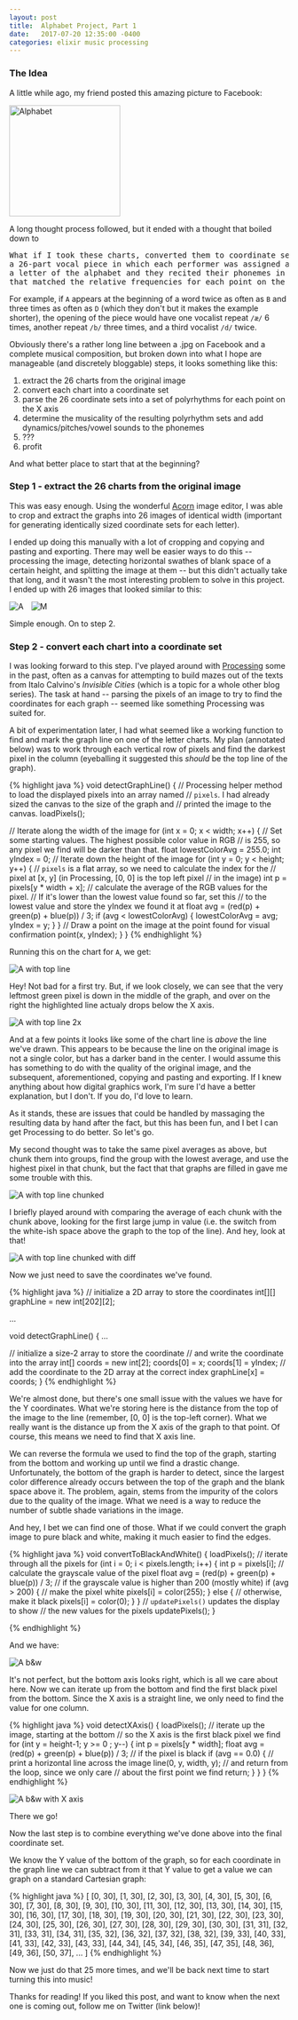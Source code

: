 ```yaml
---
layout: post
title:  Alphabet Project, Part 1
date:   2017-07-20 12:35:00 -0400
categories: elixir music processing
---
```


### The Idea

A little while ago, my friend posted this amazing picture to Facebook:

<img src="{{ site.url }}/assets/alphabet.jpg" alt="Alphabet" style="width: 200px;" />

A long thought process followed, but it ended with a thought that boiled down to

<pre>
What if I took these charts, converted them to coordinate sets, and wrote
a 26-part vocal piece in which each performer was assigned a phoneme for
a letter of the alphabet and they recited their phonemes in rhythms
that matched the relative frequencies for each point on the X axes?
</pre>

For example, if `A` appears at the beginning of a word twice as often as `B` and
three times as often as `D` (which they don't but it makes the example shorter),
the opening of the piece would have one vocalist repeat `/æ/` 6 times, another repeat
`/b/` three times, and a third vocalist `/d/` twice.

Obviously there's a rather long line between a .jpg on Facebook and a complete
musical composition, but broken down into what I hope are manageable (and
discretely bloggable) steps, it looks something like this:

1. extract the 26 charts from the original image
1. convert each chart into a coordinate set
1. parse the 26 coordinate sets into a set of polyrhythms for each point on the X
axis
1. determine the musicality of the resulting polyrhythm sets and add
dynamics/pitches/vowel sounds to the phonemes
1. ???
1. profit

And what better place to start that at the beginning?

### Step 1 - extract the 26 charts from the original image

This was easy enough. Using the wonderful [Acorn](http://flyingmeat.com/acorn/) image editor,
I was able to crop and extract the graphs into 26 images of identical width (important
for generating identically sized coordinate sets for each letter).

I ended up doing this manually with a lot of cropping and copying and pasting
and exporting. There may well be easier ways to do this -- processing the image,
detecting horizontal swathes of blank space of a certain height, and splitting
the image at them -- but this didn't actually take that long, and it wasn't
the most interesting problem to solve in this project. I ended up with 26 images
that looked similar to this:

<img src="{{ site.url }}/assets/a.png" alt="A" style="padding-right:10px;" />
<img src="{{ site.url }}/assets/m.png" alt="M" />

Simple enough. On to step 2.

### Step 2 - convert each chart into a coordinate set

I was looking forward to this step. I've played around with [Processing](http://processing.org)
some in the past, often as a canvas for attempting to build mazes out of the texts from
Italo Calvino's _Invisible Cities_ (which is a topic for a whole other blog series).
The task at hand -- parsing the pixels of an image to try to find the coordinates
for each graph -- seemed like something Processing was suited for.

A bit of experimentation later, I had what seemed like a working function to find
and mark the graph line on one of the letter charts. My plan (annotated below) was
to work through each vertical row of pixels and find the darkest pixel in the column
(eyeballing it suggested this _should_ be the top line of the graph).

{% highlight java %}
void detectGraphLine() {
  // Processing helper method to load the displayed pixels into an array named
  // `pixels`. I had already sized the canvas to the size of the graph and
  // printed the image to the canvas.
  loadPixels();

  // Iterate along the width of the image
  for (int x = 0; x < width; x++) {
    // Set some starting values. The highest possible color value in RGB
    // is 255, so any pixel we find will be darker than that.
    float lowestColorAvg = 255.0;
    int yIndex = 0;
    // Iterate down the height of the image
    for (int y = 0; y < height; y++) {
      // `pixels` is a flat array, so we need to calculate the index for the
      // pixel at [x, y] (in Processing, [0, 0] is the top left pixel
      // in the image)
      int p = pixels[y * width + x];
      // calculate the average of the RGB values for the pixel.
      // If it's lower than the lowest value found so far, set this
      // to the lowest value and store the yIndex we found it at
      float avg = (red(p) + green(p) + blue(p)) / 3;
      if (avg < lowestColorAvg) {
        lowestColorAvg = avg;
        yIndex = y;
      }
    }
    // Draw a point on the image at the point found for visual confirmation
    point(x, yIndex);
  }
}
{% endhighlight %}

Running this on the chart for `A`, we get:

<img src="{{ site.url }}/assets/a_with_top_line.png" alt="A with top line" style="padding-right:10px;" />

Hey! Not bad for a first try. But, if we look closely, we can see that the very leftmost green pixel is
down in the middle of the graph, and over on the right the highlighted line actualy drops below
the X axis.

<img src="{{ site.url }}/assets/a_with_top_line_2x.png" alt="A with top line 2x" style="padding-right:10px;" />

And at a few points it looks like some of the chart line is _above_ the line we've drawn. This appears to be because
the line on the original image is not a single color, but has a darker band in the center. I would assume
this has something to do with the quality of the original image, and the subsequent, aforementioned,
copying and pasting and exporting. If I knew anything about how digital graphics work, I'm sure I'd
have a better explanation, but I don't. If you do, I'd love to learn.

As it stands, these are issues that could be handled by massaging the resulting data by hand after the fact,
but this has been fun, and I bet I can get Processing to do better. So let's go.

My second thought was to take the same pixel averages as above, but chunk them into groups, find the group with the
lowest average, and use the highest pixel in that chunk, but the fact that that graphs are filled in gave me some
trouble with this.

<img src="{{ site.url }}/assets/a_with_top_line_chunked_2x.png" alt="A with top line chunked" style="padding-right:10px;" />

I briefly played around with comparing the average of each chunk with the chunk above, looking for
the first large jump in value (i.e. the switch from the white-ish space above the graph to the top of the line).
And hey, look at that!

<img src="{{ site.url }}/assets/a_with_top_line_chunked_diff.png" alt="A with top line chunked with diff" style="padding-right:10px;" />

Now we just need to save the coordinates we've found.

{% highlight java %}
// initialize a 2D array to store the coordinates
int[][] graphLine = new int[202][2];

...

void detectGraphLine() {
  ...

  // initialize a size-2 array to store the coordinate
  // and write the coordinate into the array
  int[] coords = new int[2];
  coords[0] = x;
  coords[1] = yIndex;
  // add the coordinate to the 2D array at the correct index
  graphLine[x] = coords;
}
{% endhighlight %}

We're almost done, but there's one small issue with the values we have for the Y
coordinates. What we're storing here is the distance from the top of the image
to the line (remember, [0, 0] is the top-left corner). What we really want is
the distance up from the X axis of the graph to that point. Of course, this means
we need to find that X axis line.

We can reverse the formula we used to find the top of the graph, starting from the bottom
and working up until we find a drastic change. Unfortunately, the bottom of the graph is
harder to detect, since the largest color difference already occurs between the top of the graph
and the blank space above it. The problem, again, stems from the impurity of the colors due to the
quality of the image. What we need is a way to reduce the number of subtle shade variations in the
image.

And hey, I bet we can find one of those. What if we could convert the graph image to pure black and white,
making it much easier to find the edges.

{% highlight java %}
void convertToBlackAndWhite() {
  loadPixels();
  // iterate through all the pixels
  for (int i = 0; i < pixels.length; i++) {
    int p = pixels[i];
    // calculate the grayscale value of the pixel
    float avg = (red(p) + green(p) + blue(p)) / 3;
    // if the grayscale value is higher than 200 (mostly white)
    if (avg > 200) {
      // make the pixel white
      pixels[i] = color(255);
    } else {
      // otherwise, make it black
      pixels[i] = color(0);
    }
  }
  // `updatePixels()` updates the display to show
  // the new values for the pixels
  updatePixels();
}

{% endhighlight %}

And we have:

<img src="{{ site.url }}/assets/a_bw.png" alt="A b&w" style="padding-right:10px;" />

It's not perfect, but the bottom axis looks right, which is all we care about here.
Now we can iterate up from the bottom and find the first black pixel from the bottom.
Since the X axis is a straight line, we only need to find the value for one column.

{% highlight java %}
void detectXAxis() {
  loadPixels();
  // iterate up the image, starting at the bottom
  // so the X axis is the first black pixel we find
  for (int y = height-1; y >= 0 ; y--) {
    int p = pixels[y * width];
    float avg = (red(p) + green(p) + blue(p)) / 3;
    // if the pixel is black
    if (avg == 0.0) {
      // print a horizontal line across the image
      line(0, y, width, y);
      // and return from the loop, since we only care
      // about the first point we find
      return;
    }
  }
}
{% endhighlight %}

<img src="{{ site.url }}/assets/a_x_axis.png" alt="A b&w with X axis" />

There we go!

Now the last step is to combine everything we've done above into the final coordinate set.

We know the Y value of the bottom of the graph, so for each coordinate in the graph line
we can subtract from it that Y value to get a value we can graph on a standard Cartesian graph:

{% highlight java %}
[
  [0, 30], [1, 30], [2, 30], [3, 30], [4, 30], [5, 30], [6, 30], [7, 30], [8, 30], [9, 30], [10, 30],
  [11, 30], [12, 30], [13, 30], [14, 30], [15, 30], [16, 30], [17, 30], [18, 30], [19, 30], [20, 30],
  [21, 30], [22, 30], [23, 30], [24, 30], [25, 30], [26, 30], [27, 30], [28, 30], [29, 30], [30, 30],
  [31, 31], [32, 31], [33, 31], [34, 31], [35, 32], [36, 32], [37, 32], [38, 32], [39, 33], [40, 33],
  [41, 33], [42, 33], [43, 33], [44, 34], [45, 34], [46, 35], [47, 35], [48, 36], [49, 36], [50, 37],
  ...
]
{% endhighlight %}

Now we just do that 25 more times, and we'll be back next time to start turning this into music!

Thanks for reading! If you liked this post, and want to know when the next one
is coming out, follow me on Twitter (link below)!
